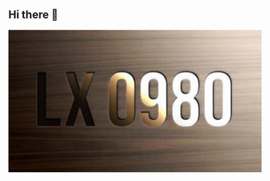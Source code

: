 ## Hi there 👋

[![Lx 0980](https://raw.githubusercontent.com/lx0980/lx0980/refs/heads/main/lx0980.jpg)](https://github.com/lx0980) 
